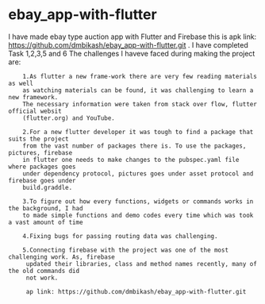 # ebay_app-with-flutter
I have made ebay type auction app with Flutter and Firebase
this is apk link: https://github.com/dmbikash/ebay_app-with-flutter.git .
I have completed Task 1,2,3,5 and 6
The challenges I haveve faced during making the project are:





        1.As flutter a new frame-work there are very few reading materials as well 
        as watching materials can be found, it was challenging to learn a new framework.
        The necessary information were taken from stack over flow, flutter official websit
        (flutter.org) and YouTube.

        2.For a new flutter developer it was tough to find a package that suits the project
        from the vast number of packages there is. To use the packages, pictures, firebase
        in flutter one needs to make changes to the pubspec.yaml file where packages goes 
        under dependency protocol, pictures goes under asset protocol and firebase goes under
        build.graddle. 

        3.To figure out how every functions, widgets or commands works in the background, I had
        to made simple functions and demo codes every time which was took a vast amount of time

        4.Fixing bugs for passing routing data was challenging.

        5.Connecting firebase with the project was one of the most challenging work. As, firebase
         updated their libraries, class and method names recently, many of the old commands did
         not work. 
         
         ap link: https://github.com/dmbikash/ebay_app-with-flutter.git
